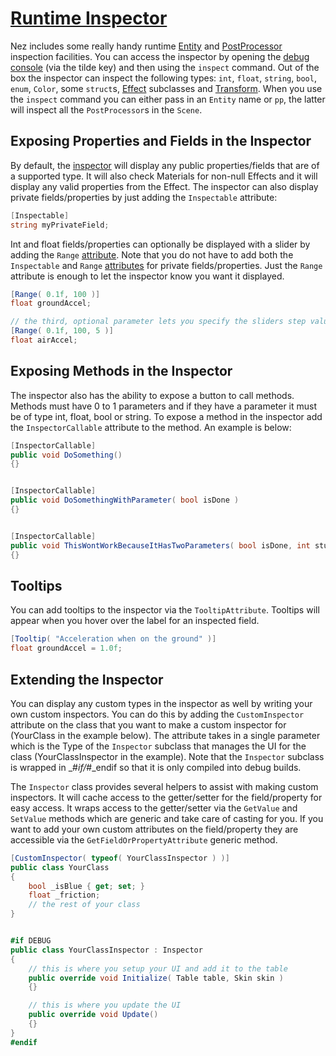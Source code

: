 # [Runtime Inspector](https://github.com/prime31/Nez/blob/master/Nez.Portable/Debug/Inspector/RuntimeInspector.cs)

Nez includes some really handy runtime [Entity](https://github.com/prime31/Nez/blob/master/Nez.Portable/ECS/Entity.cs) and [PostProcessor](https://github.com/prime31/Nez/blob/master/Nez.Portable/Graphics/PostProcessing/PostProcessor.cs) inspection facilities. You can access the inspector by opening the [debug console](https://github.com/prime31/Nez/blob/master/Nez.Portable/Debug/Console/DebugConsole.cs) \(via the tilde key\) and then using the `inspect` command. Out of the box the inspector can inspect the following types: `int`, `float`, `string`, `bool`, `enum`, `Color`, some `struct`s, [Effect](https://github.com/FNA-XNA/FNA/blob/master/src/Graphics/Effect/Effect.cs) subclasses and [Transform](https://github.com/prime31/Nez/blob/master/Nez.Portable/ECS/Transform.cs). When you use the `inspect` command you can either pass in an `Entity` name or `pp`, the latter will inspect all the `PostProcessor`s in the `Scene`.

## Exposing Properties and Fields in the Inspector

By default, the [inspector](https://github.com/prime31/Nez/blob/master/Nez.Portable/Debug/Inspector/RuntimeInspector.cs) will display any public properties/fields that are of a supported type. It will also check Materials for non-null Effects and it will display any valid properties from the Effect. The inspector can also display private fields/properties by just adding the `Inspectable` attribute:

```csharp
[Inspectable]
string myPrivateField;
```

Int and float fields/properties can optionally be displayed with a slider by adding the `Range` [attribute](https://github.com/prime31/Nez/blob/master/Nez.Portable/Debug/Inspector/Attributes.cs). Note that you do not have to add both the `Inspectable` and `Range` [attributes](https://github.com/prime31/Nez/blob/master/Nez.Portable/Debug/Inspector/Attributes.cs) for private fields/properties. Just the `Range` attribute is enough to let the inspector know you want it displayed.

```csharp
[Range( 0.1f, 100 )]
float groundAccel;

// the third, optional parameter lets you specify the sliders step value
[Range( 0.1f, 100, 5 )]
float airAccel;
```

## Exposing Methods in the Inspector

The inspector also has the ability to expose a button to call methods. Methods must have 0 to 1 parameters and if they have a parameter it must be of type int, float, bool or string. To expose a method in the inspector add the `InspectorCallable` attribute to the method. An example is below:

```csharp
[InspectorCallable]
public void DoSomething()
{}


[InspectorCallable]
public void DoSomethingWithParameter( bool isDone )
{}


[InspectorCallable]
public void ThisWontWorkBecauseItHasTwoParameters( bool isDone, int stuff )
{}
```

## Tooltips

You can add tooltips to the inspector via the `TooltipAttribute`. Tooltips will appear when you hover over the label for an inspected field.

```csharp
[Tooltip( "Acceleration when on the ground" )]
float groundAccel = 1.0f;
```

## Extending the Inspector

You can display any custom types in the inspector as well by writing your own custom inspectors. You can do this by adding the `CustomInspector` attribute on the class that you want to make a custom inspector for \(YourClass in the example below\). The attribute takes in a single parameter which is the Type of the `Inspector` subclass that manages the UI for the class \(YourClassInspector in the example\). Note that the `Inspector` subclass is wrapped in _\#_if/_\#_endif so that it is only compiled into debug builds.

The `Inspector` class provides several helpers to assist with making custom inspectors. It will cache access to the getter/setter for the field/property for easy access. It wraps access to the getter/setter via the `GetValue` and `SetValue` methods which are generic and take care of casting for you. If you want to add your own custom attributes on the field/property they are accessible via the `GetFieldOrPropertyAttribute` generic method.

```csharp
[CustomInspector( typeof( YourClassInspector ) )]
public class YourClass
{
    bool _isBlue { get; set; }
    float _friction;
    // the rest of your class
}


#if DEBUG
public class YourClassInspector : Inspector
{
    // this is where you setup your UI and add it to the table
    public override void Initialize( Table table, Skin skin )
    {}

    // this is where you update the UI
    public override void Update()
    {}
}
#endif
```

